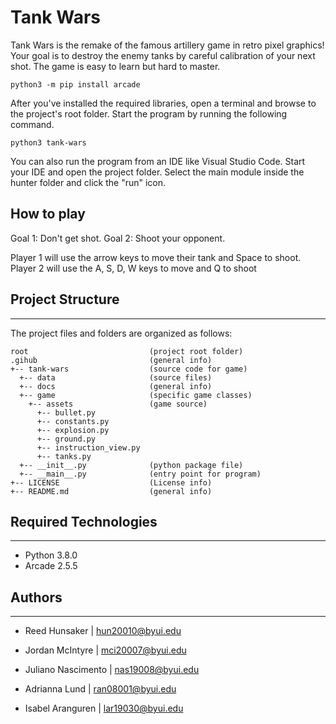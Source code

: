 # Tank Wars 

Tank Wars is the remake of the famous artillery game in retro pixel graphics!
Your goal is to destroy the enemy tanks by careful calibration of your next shot.
The game is easy to learn but hard to master.

```
python3 -m pip install arcade
```
After you've installed the required libraries, open a terminal and browse to the 
project's root folder. Start the program by running the following command.

```
python3 tank-wars
```
You can also run the program from an IDE like Visual Studio Code. Start your IDE 
and open the project folder. Select the main module inside the hunter folder and 
click the "run" icon.


## How to play

Goal 1: Don't get shot.
Goal 2: Shoot your opponent.

Player 1 will use the arrow keys to move their tank and Space to shoot.
Player 2 will use the A, S, D, W keys to move and Q to shoot

## Project Structure
---
The project files and folders are organized as follows:
```
root                           (project root folder)
.gihub                         (general info) 
+-- tank-wars                  (source code for game)
  +-- data                     (source files)
  +-- docs                     (general info)
  +-- game                     (specific game classes)
    +-- assets                 (game source) 
      +-- bullet.py
      +-- constants.py 
      +-- explosion.py
      +-- ground.py
      +-- instruction_view.py
      +-- tanks.py   
  +-- __init__.py              (python package file)
  +-- __main__.py              (entry point for program)
+-- LICENSE                    (License info)
+-- README.md                  (general info)

```

## Required Technologies
---
* Python 3.8.0
* Arcade 2.5.5

## Authors
---
* Reed Hunsaker | hun20010@byui.edu

* Jordan McIntyre | mci20007@byui.edu

* Juliano Nascimento | nas19008@byui.edu

* Adrianna Lund | ran08001@byui.edu

* Isabel Aranguren | lar19030@byui.edu
